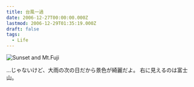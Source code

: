 ```yaml
---
title: 台風一過
date: 2006-12-27T00:00:00.000Z
lastmod: 2006-12-29T01:35:19.000Z
draft: false
tags:
  - Life
---
```


![Sunset and Mt.Fuji](@/assets/flickr/336077163.jpg "Sunset and Mt.Fuji")

…じゃないけど、大雨の次の日だから景色が綺麗だよ。 右に見えるのは富士山。
